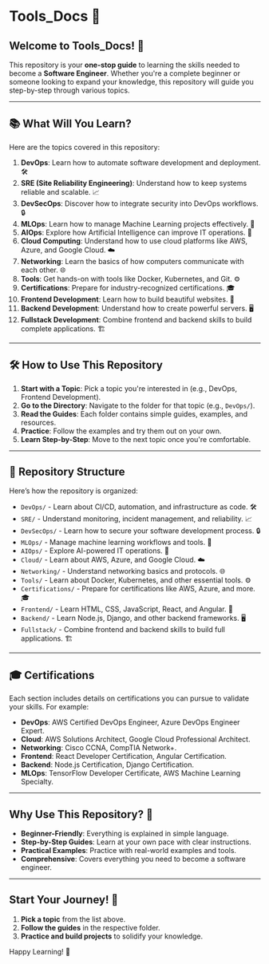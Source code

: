 # Tools_Docs 🚀

## Welcome to Tools_Docs! 🌟

This repository is your **one-stop guide** to learning the skills needed to become a **Software Engineer**. Whether you're a complete beginner or someone looking to expand your knowledge, this repository will guide you step-by-step through various topics.

---

## 📚 What Will You Learn?

Here are the topics covered in this repository:

1. **DevOps**: Learn how to automate software development and deployment. 🛠️
2. **SRE (Site Reliability Engineering)**: Understand how to keep systems reliable and scalable. 📈
3. **DevSecOps**: Discover how to integrate security into DevOps workflows. 🔒
4. **MLOps**: Learn how to manage Machine Learning projects effectively. 🤖
5. **AIOps**: Explore how Artificial Intelligence can improve IT operations. 🧠
6. **Cloud Computing**: Understand how to use cloud platforms like AWS, Azure, and Google Cloud. ☁️
7. **Networking**: Learn the basics of how computers communicate with each other. 🌐
8. **Tools**: Get hands-on with tools like Docker, Kubernetes, and Git. ⚙️
9. **Certifications**: Prepare for industry-recognized certifications. 🎓
10. **Frontend Development**: Learn how to build beautiful websites. 🎨
11. **Backend Development**: Understand how to create powerful servers. 🖥️
12. **Fullstack Development**: Combine frontend and backend skills to build complete applications. 🏗️

---

## 🛠️ How to Use This Repository

1. **Start with a Topic**: Pick a topic you're interested in (e.g., DevOps, Frontend Development).
2. **Go to the Directory**: Navigate to the folder for that topic (e.g., `DevOps/`).
3. **Read the Guides**: Each folder contains simple guides, examples, and resources.
4. **Practice**: Follow the examples and try them out on your own.
5. **Learn Step-by-Step**: Move to the next topic once you're comfortable.

---

## 📂 Repository Structure

Here’s how the repository is organized:

- `DevOps/` - Learn about CI/CD, automation, and infrastructure as code. 🛠️
- `SRE/` - Understand monitoring, incident management, and reliability. 📈
- `DevSecOps/` - Learn how to secure your software development process. 🔒
- `MLOps/` - Manage machine learning workflows and tools. 🤖
- `AIOps/` - Explore AI-powered IT operations. 🧠
- `Cloud/` - Learn about AWS, Azure, and Google Cloud. ☁️
- `Networking/` - Understand networking basics and protocols. 🌐
- `Tools/` - Learn about Docker, Kubernetes, and other essential tools. ⚙️
- `Certifications/` - Prepare for certifications like AWS, Azure, and more. 🎓
- `Frontend/` - Learn HTML, CSS, JavaScript, React, and Angular. 🎨
- `Backend/` - Learn Node.js, Django, and other backend frameworks. 🖥️
- `Fullstack/` - Combine frontend and backend skills to build full applications. 🏗️

---

## 🎓 Certifications

Each section includes details on certifications you can pursue to validate your skills. For example:

- **DevOps**: AWS Certified DevOps Engineer, Azure DevOps Engineer Expert.
- **Cloud**: AWS Solutions Architect, Google Cloud Professional Architect.
- **Networking**: Cisco CCNA, CompTIA Network+.
- **Frontend**: React Developer Certification, Angular Certification.
- **Backend**: Node.js Certification, Django Certification.
- **MLOps**: TensorFlow Developer Certificate, AWS Machine Learning Specialty.

---

## Why Use This Repository? 🌟

- **Beginner-Friendly**: Everything is explained in simple language.
- **Step-by-Step Guides**: Learn at your own pace with clear instructions.
- **Practical Examples**: Practice with real-world examples and tools.
- **Comprehensive**: Covers everything you need to become a software engineer.

---

## Start Your Journey! 🚀

1. **Pick a topic** from the list above.
2. **Follow the guides** in the respective folder.
3. **Practice and build projects** to solidify your knowledge.

Happy Learning! 🎉